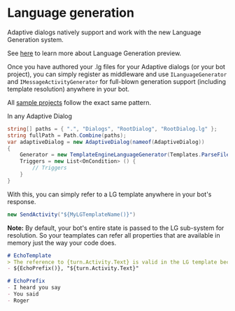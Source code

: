 # Language generation

Adaptive dialogs natively support and work with the new Language Generation system. 

See [here][1] to learn more about Language Generation preview.

Once you have authored your .lg files for your Adaptive dialogs (or your bot project), you can simply register as middleware and use  `ILanguageGenerator` and `IMessageActivityGenerator` for full-blown generation support (including template resolution) anywhere in your bot.

All [sample projects][2] follow the exact same pattern.

In any Adaptive Dialog
```C#
string[] paths = { ".", "Dialogs", "RootDialog", "RootDialog.lg" };
string fullPath = Path.Combine(paths);
var adaptiveDialog = new AdaptiveDialog(nameof(AdaptiveDialog))
{ 
    Generator = new TemplateEngineLanguageGenerator(Templates.ParseFile(fullPath)),
    Triggers = new List<OnCondition> () {
        // Triggers
    }    
}
```

With this, you can simply refer to a LG template anywhere in your bot's response. 

``` C#
new SendActivity("${MyLGTemplateName()}")
```

**Note:** By default, your bot's entire state is passed to the LG sub-system for resolution. So your teamplates can refer all properties that are available in memory just the way your code does.

``` markdown
# EchoTemplate
> The reference to {turn.Activity.Text} is valid in the LG template because bot state is passed in on all template evaluation calls.
- ${EchoPrefix()}, "${turn.Activity.Text}"

# EchoPrefix
- I heard you say
- You said
- Roger
```

[1]:../../language-generation/README.md
[2]:../csharp_dotnetcore


